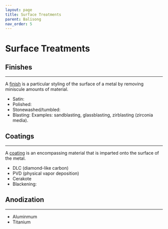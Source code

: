 ```yaml
---
layout: page
title: Surface Treatments
parent: Balisong
nav_order: 5
---
```


# Surface Treatments
## Finishes
---
A <ins>finish</ins> is a particular styling of the surface of a metal by removing miniscule amounts of material.

- Satin:
- Polished: 
- Stonewashed/tumbled:
- Blasting: Examples: sandblasting, glassblasting, zirblasting (zirconia media).

## Coatings
---
A <ins>coating</ins> is an encompassing material that is imparted onto the surface of the metal.

- DLC (diamond-like carbon)
- PVD (physical vapor deposition)
- Cerakote
- Blackening: 

## Anodization
---
- Aluminmum
- Titanium